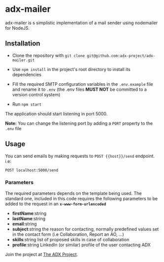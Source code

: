 # adx-mailer

adx-mailer is s simplistic implementation of a mail sender using nodemailer for NodeJS.

## Installation

- Clone the repository with `git clone git@github.com:adx-project/adx-mailer.git`

- Use `npm install` in the project's root directory to install its dependencies

- Fill the required SMTP configuration variables in the `.env.example` file and rename it to `.env` 
(the .env files **MUST NOT** be committed to a version control system)

- Run `npm start`

The application should start listening in port 5000. 

**Note:** You can change the listening port by adding a `PORT` property to 
the `.env` file

## Usage

You can send emails by making requests to `POST {{host}}/send` endpoint. i.e:

`POST localhost:5000/send`

### Parameters

The required parameters depends on the template being used. The standard one, included in 
this code requires the following parameters to be added to the request in an **`x-www-form-urlencoded`**

- **firstName**:string
- **lastName**:string
- **email**:string
- **subject**:string the reason for contacting, normally predefined values set in the contact form (i.e Collaboration, Report an AO, ...)
- **skills**:string list of proposed skills in case of collaboration
- **profile**:string LinkedIn (or similar) profile of the user contacting ADX

Join the project at [The ADX Project](https://adxproject.org).